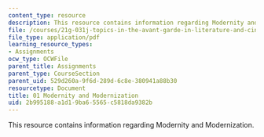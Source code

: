 ```yaml
---
content_type: resource
description: This resource contains information regarding Modernity and Modernization.
file: /courses/21g-031j-topics-in-the-avant-garde-in-literature-and-cinema-spring-2003/2b995188a1d19ba65565c5818da9382b_MIT21G_031JS03_1modernity.pdf
file_type: application/pdf
learning_resource_types:
- Assignments
ocw_type: OCWFile
parent_title: Assignments
parent_type: CourseSection
parent_uid: 529d260a-9f6d-289d-6c8e-380941a88b30
resourcetype: Document
title: 01 Modernity and Modernization
uid: 2b995188-a1d1-9ba6-5565-c5818da9382b
---
```

This resource contains information regarding Modernity and Modernization.

